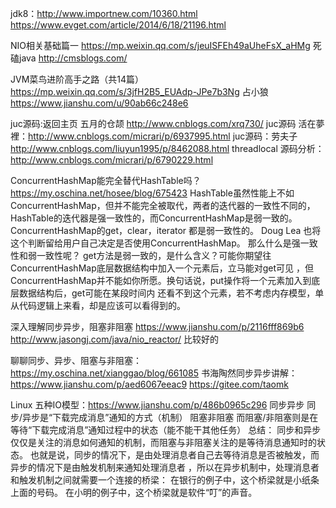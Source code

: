 jdk8：http://www.importnew.com/10360.html
https://www.evget.com/article/2014/6/18/21196.html


NIO相关基础篇一 https://mp.weixin.qq.com/s/jeuISFEh49aUheFsX_aHMg
死磕java http://cmsblogs.com/

JVM菜鸟进阶高手之路（共14篇） https://mp.weixin.qq.com/s/3jfH2B5_EUAdp-JPe7b3Ng
占小狼 https://www.jianshu.com/u/90ab66c248e6

juc源码:返回主页 五月的仓颉 http://www.cnblogs.com/xrq730/
juc源码 活在夢裡：http://www.cnblogs.com/micrari/p/6937995.html
juc源码：劳夫子 http://www.cnblogs.com/liuyun1995/p/8462088.html
threadlocal 源码分析：http://www.cnblogs.com/micrari/p/6790229.html

ConcurrentHashMap能完全替代HashTable吗？ https://my.oschina.net/hosee/blog/675423
HashTable虽然性能上不如ConcurrentHashMap，但并不能完全被取代，两者的迭代器的一致性不同的，
HashTable的迭代器是强一致性的，而ConcurrentHashMap是弱一致的。 ConcurrentHashMap的get，clear，iterator
都是弱一致性的。 Doug Lea 也将这个判断留给用户自己决定是否使用ConcurrentHashMap。
那么什么是强一致性和弱一致性呢？
get方法是弱一致的，是什么含义？可能你期望往ConcurrentHashMap底层数据结构中加入一个元素后，立马能对get可见
，但ConcurrentHashMap并不能如你所愿。换句话说，put操作将一个元素加入到底层数据结构后，get可能在某段时间内
还看不到这个元素，若不考虑内存模型，单从代码逻辑上来看，却是应该可以看得到的。


深入理解同步异步，阻塞非阻塞 https://www.jianshu.com/p/2116fff869b6
http://www.jasongj.com/java/nio_reactor/  比较好的

聊聊同步、异步、阻塞与非阻塞：https://my.oschina.net/xianggao/blog/661085
书海陶然同步异步讲解：https://www.jianshu.com/p/aed6067eeac9
https://gitee.com/taomk


Linux 五种IO模型：https://www.jianshu.com/p/486b0965c296
同步异步
同步/异步是“下载完成消息”通知的方式（机制）
阻塞非阻塞
而阻塞/非阻塞则是在等待“下载完成消息”通知过程中的状态（能不能干其他任务）
总结：
同步和异步仅仅是关注的消息如何通知的机制，而阻塞与非阻塞关注的是等待消息通知时的状态。
也就是说，同步的情况下，是由处理消息者自己去等待消息是否被触发，而异步的情况下是由触发机制来通知处理消息者
，所以在异步机制中，处理消息者和触发机制之间就需要一个连接的桥梁：
在银行的例子中，这个桥梁就是小纸条上面的号码。
在小明的例子中，这个桥梁就是软件“叮”的声音。

